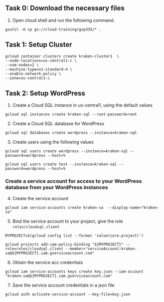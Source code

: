## Task 0: Download the necessary files
1. Open cloud shell and run the following command.
```
gsutil -m cp gs://cloud-training/gsp335/* .
```

## Task 1: Setup Cluster
```
gcloud container clusters create kraken-cluster1  \
--node-locations=us-central1-c \
--num-nodes=2 \
--machine-type=n1-standard-4 \
--enable-network-policy \
--zone=us-central1-c
```

## Task 2: Setup WordPress
1. Create a Cloud SQL instance in us-central1, using the default values
```
gcloud sql instances create kraken-sql --root-password=root
```
2. Create a Cloud SQL database for WordPress
```
gcloud sql databases create wordpress --instance=kraken-sql 
```
3. Create users using the following values
```
gcloud sql users create wordpress --instance=kraken-sql --password=wordpress --host=%

gcloud sql users create test --instance=kraken-sql --password=wordpress --host=%
```
### Create a service account for access to your WordPress database from your WordPress instances
4. Create the service account
```
gcloud iam service-accounts create kraken-sa  --display-name="kraken-sa"
```
5. Bind the service account to your project, give the role `roles/cloudsql.client`
```
MYPROJECT=$(gcloud config list --format 'value(core.project)')

gcloud projects add-iam-policy-binding "${MYPROJECT}" --role=roles/cloudsql.client --member="serviceAccount:kraken-sa@${MYPROJECT}.iam.gserviceaccount.com"
```
 6. Obtain the service acc credentials
 ```
 gcloud iam service-accounts keys create key.json --iam-account "kraken-sa@${MYPROJECT}.iam.gserviceaccount.com"
 ```
 7. Save the service account credentials in a json file
 ```
 gcloud auth activate-service-account --key-file=key.json
 ```
 
